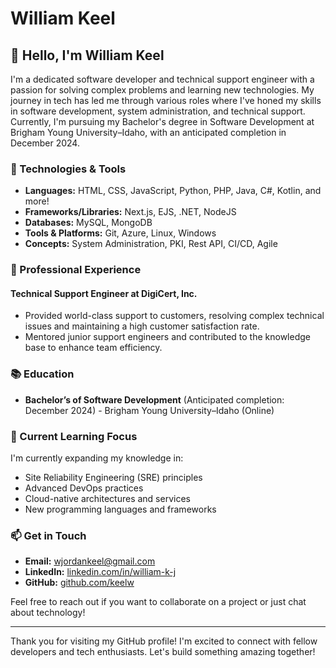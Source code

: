 # William Keel

## 👋 Hello, I'm William Keel

I'm a dedicated software developer and technical support engineer with a passion for solving complex problems and learning new technologies. My journey in tech has led me through various roles where I've honed my skills in software development, system administration, and technical support. Currently, I'm pursuing my Bachelor's degree in Software Development at Brigham Young University–Idaho, with an anticipated completion in December 2024.

### 🔧 Technologies & Tools

- **Languages:** HTML, CSS, JavaScript, Python, PHP, Java, C#, Kotlin, and more!
- **Frameworks/Libraries:** Next.js, EJS, .NET, NodeJS
- **Databases:** MySQL, MongoDB
- **Tools & Platforms:** Git, Azure, Linux, Windows
- **Concepts:** System Administration, PKI, Rest API, CI/CD, Agile

### 💼 Professional Experience

#### Technical Support Engineer at DigiCert, Inc.
- Provided world-class support to customers, resolving complex technical issues and maintaining a high customer satisfaction rate.
- Mentored junior support engineers and contributed to the knowledge base to enhance team efficiency.

### 📚 Education

- **Bachelor’s of Software Development** (Anticipated completion: December 2024) - Brigham Young University–Idaho (Online)

### 🌱 Current Learning Focus

I'm currently expanding my knowledge in:
- Site Reliability Engineering (SRE) principles
- Advanced DevOps practices
- Cloud-native architectures and services
- New programming languages and frameworks

### 📫 Get in Touch

- **Email:** [wjordankeel@gmail.com](mailto:wjordankeel@gmail.com)
- **LinkedIn:** [linkedin.com/in/william-k-j](https://www.linkedin.com/in/william-k-j)
- **GitHub:** [github.com/keelw](https://github.com/william-keel)

Feel free to reach out if you want to collaborate on a project or just chat about technology!

---

Thank you for visiting my GitHub profile! I'm excited to connect with fellow developers and tech enthusiasts. Let's build something amazing together!
